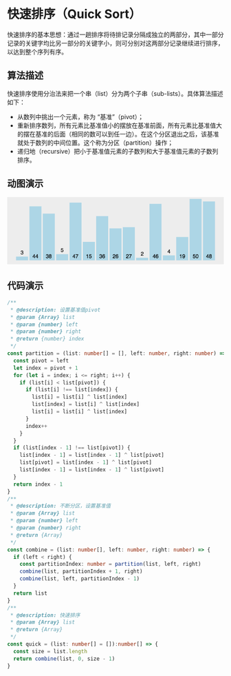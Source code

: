 # 快速排序（Quick Sort）

快速排序的基本思想：通过一趟排序将待排记录分隔成独立的两部分，其中一部分记录的关键字均比另一部分的关键字小，则可分别对这两部分记录继续进行排序，以达到整个序列有序。

## 算法描述

快速排序使用分治法来把一个串（list）分为两个子串（sub-lists）。具体算法描述如下：

- 从数列中挑出一个元素，称为 “基准”（pivot）；
- 重新排序数列，所有元素比基准值小的摆放在基准前面，所有元素比基准值大的摆在基准的后面（相同的数可以到任一边）。在这个分区退出之后，该基准就处于数列的中间位置。这个称为分区（partition）操作；
- 递归地（recursive）把小于基准值元素的子数列和大于基准值元素的子数列排序。

## 动图演示

![快速排序](../../../../assets/ranuts/sort/quick.gif)

## 代码演示

```ts
/**
 * @description: 设置基准值pivot
 * @param {Array} list
 * @param {number} left
 * @param {number} right
 * @return {number} index
 */
const partition = (list: number[] = [], left: number, right: number) => {
  const pivot = left
  let index = pivot + 1
  for (let i = index; i <= right; i++) {
    if (list[i] < list[pivot]) {
      if (list[i] !== list[index]) {
        list[i] = list[i] ^ list[index]
        list[index] = list[i] ^ list[index]
        list[i] = list[i] ^ list[index]
      }
      index++
    }
  }
  if (list[index - 1] !== list[pivot]) {
    list[index - 1] = list[index - 1] ^ list[pivot]
    list[pivot] = list[index - 1] ^ list[pivot]
    list[index - 1] = list[index - 1] ^ list[pivot]
  }
  return index - 1
}
/**
 * @description: 不断分区，设置基准值
 * @param {Array} list
 * @param {number} left
 * @param {number} right
 * @return {Array}
 */
const combine = (list: number[], left: number, right: number) => {
  if (left < right) {
    const partitionIndex: number = partition(list, left, right)
    combine(list, partitionIndex + 1, right)
    combine(list, left, partitionIndex - 1)
  }
  return list
}
/**
 * @description: 快速排序
 * @param {Array} list
 * @return {Array}
 */
const quick = (list: number[] = []):number[] => {
  const size = list.length
  return combine(list, 0, size - 1)
}
```
